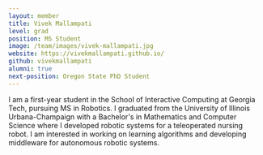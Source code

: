 ```yaml
---
layout: member
title: Vivek Mallampati
level: grad
position: MS Student
image: /team/images/vivek-mallampati.jpg
website: https://vivekmallampati.github.io/
github: vivekmallampati
alumni: true
next-position: Oregon State PhD Student
---
```




I am a first-year student in the School of Interactive Computing at Georgia Tech, pursuing MS in Robotics. I graduated from the University of Illinois Urbana-Champaign with a Bachelor's in Mathematics and Computer Science where I developed robotic systems for a teleoperated nursing robot. I am interested in working on learning algorithms and developing middleware for autonomous robotic systems.
